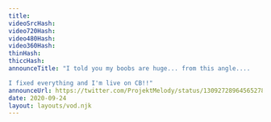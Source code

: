 ```yaml
---
title: 
videoSrcHash: 
video720Hash: 
video480Hash: 
video360Hash: 
thinHash: 
thiccHash: 
announceTitle: "I told you my boobs are huge... from this angle....

I fixed everything and I'm live on CB!!"
announceUrl: https://twitter.com/ProjektMelody/status/1309272896456527872
date: 2020-09-24
layout: layouts/vod.njk
---
```

